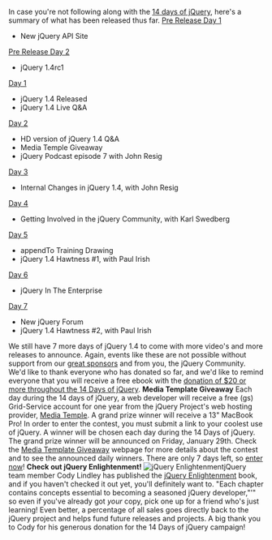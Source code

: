 In case you're not following along with the [14 days of
jQuery](http://jquery14.com), here's a summary of what has been released
thus far. [Pre Release Day 1](http://jquery14.com/pre-release-1)

-   New jQuery API Site

[Pre Release Day 2](http://jquery14.com/pre-release-2)

-   jQuery 1.4rc1

[Day 1](http://jquery14.com/day-01)

-   jQuery 1.4 Released
-   jQuery 1.4 Live Q&A

[Day 2](http://jquery14.com/day-02)

-   HD version of jQuery 1.4 Q&A
-   Media Temple Giveaway
-   jQuery Podcast episode 7 with John Resig

[Day 3](http://jquery14.com/day-03)

-   Internal Changes in jQuery 1.4, with John Resig

[Day 4](http://jquery14.com/day-04)

-   Getting Involved in the jQuery Community, with Karl Swedberg

[Day 5](http://jquery14.com/day-05)

-   appendTo Training Drawing
-   jQuery 1.4 Hawtness \#1, with Paul Irish

[Day 6](http://jquery14.com/day-06)

-   jQuery In The Enterprise

[Day 7](http://jquery14.com/day-07)

-   New jQuery Forum
-   jQuery 1.4 Hawtness \#2, with Paul Irish

We still have 7 more days of jQuery 1.4 to come with more video's and
more releases to announce. Again, events like these are not possible
without support from our [great sponsors](http://jquery14.com/sponsors)
and from you, the jQuery Community. We'd like to thank everyone who has
donated so far, and we'd like to remind everyone that you will receive a
free ebook with the [donation of \$20 or more throughout the 14 Days of
jQuery](http://jquery14.com/donate). **Media Template Giveaway** Each
day during the 14 days of jQuery, a web developer will receive a free
(gs) Grid-Service account for one year from the jQuery Project's web
hosting provider, [Media Temple](http://www.mediatemple.com). A grand
prize winner will receive a 13" MacBook Pro! In order to enter the
contest, you must submit a link to your coolest use of jQuery. A winner
will be chosen each day during the 14 Days of jQuery. The grand prize
winner will be announced on Friday, January 29th. Check the [Media
Template Giveaway](http://mediatemple.net/jquery14/) webpage for more
details about the contest and to see the announced daily winners. There
are only 7 days left, so [enter now](http://mediatemple.net/jquery14/)!
**Check out jQuery Enlightenment!** ![jQuery
Enlightenment](http://static.jquery.com/books/jquery-enlightenment.jpg)jQuery
team member Cody Lindley has published the [jQuery
Enlightenment](http://www.jqueryenlightenment.com) book, and if you
haven't checked it out yet, you'll definitely want to. "Each chapter
contains concepts essential to becoming a seasoned jQuery developer,"'"
so even if you've already got *your* copy, pick one up for a friend
who's just learning! Even better, a percentage of all sales goes
directly back to the jQuery project and helps fund future releases and
projects. A big thank you to Cody for his generous donation for the 14
Days of jQuery campaign!
